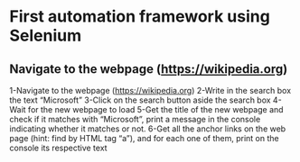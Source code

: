 # First automation framework using Selenium

## Navigate to the webpage (https://wikipedia.org)

  1-Navigate to the webpage (https://wikipedia.org)
  2-Write in the search box the text “Microsoft”
  3-Click on the search button aside the search box
  4-Wait for the new webpage to load
  5-Get the title of the new webpage and check if it matches with “Microsoft”, print a message in the console indicating whether it matches or not.
  6-Get all the anchor links on the web page (hint: find by HTML tag “a”), and for each one of them, print on the console its respective text
